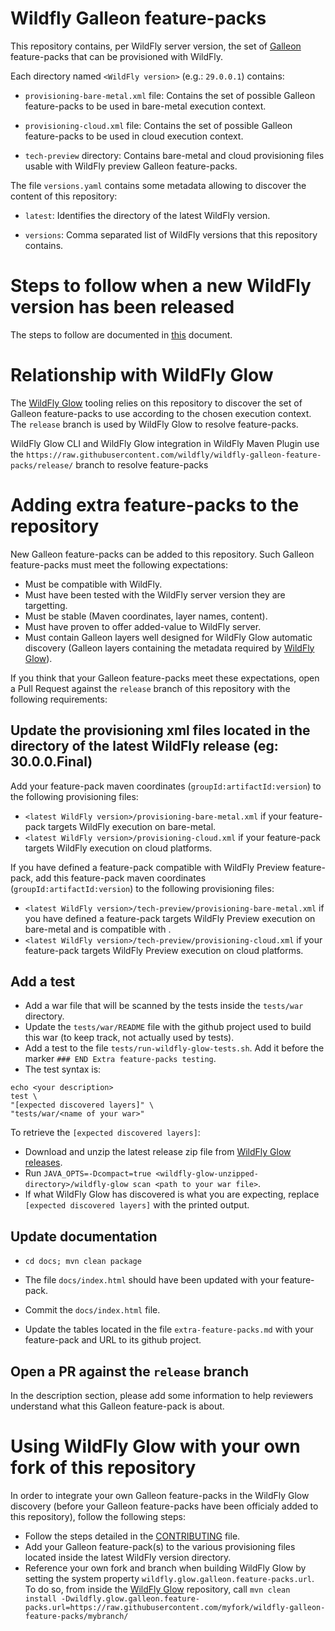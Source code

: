 # Wildfly Galleon feature-packs

This repository contains, per WildFly server version, the set of [Galleon](https://github.com/wildfly/galleon) feature-packs that can be provisioned with WildFly.

Each directory named `<WildFly version>` (e.g.: `29.0.0.1`) contains:

* `provisioning-bare-metal.xml` file: Contains the set of possible Galleon feature-packs to be used in bare-metal execution context.

* `provisioning-cloud.xml` file: Contains the set of possible Galleon feature-packs to be used in cloud execution context.

* `tech-preview` directory: Contains bare-metal and cloud provisioning files usable with WildFly preview Galleon feature-packs.

The file `versions.yaml` contains some metadata allowing to discover the content of this repository:

* `latest`: Identifies the directory of the latest WildFly version.

* `versions`: Comma separated list of WildFly versions that this repository contains.

# Steps to follow when a new WildFly version has been released

The steps to follow are documented in [this](release_process.md) document.

# Relationship with WildFly Glow

The [WildFly Glow](https://github.com/wildfly/wildfly-glow) tooling relies on this repository to discover the set of Galleon 
feature-packs to use according to the chosen execution context. The `release` branch is used by WildFly Glow to resolve feature-packs.

WildFly Glow CLI and WildFly Glow integration in WildFly Maven Plugin use the `https://raw.githubusercontent.com/wildfly/wildfly-galleon-feature-packs/release/` branch to resolve feature-packs

# Adding extra feature-packs to the repository

New Galleon feature-packs can be added to this repository. Such Galleon feature-packs must meet the following expectations: 

* Must be compatible with WildFly.
* Must have been tested with the WildFly server version they are targetting.
* Must be stable (Maven coordinates, layer names, content).
* Must have proven to offer added-value to WildFly server. 
* Must contain Galleon layers well designed for WildFly Glow automatic discovery (Galleon layers containing the metadata required by [WildFly Glow](https://github.com/wildfly/wildfly-glow)).

If you think that your Galleon feature-packs meet these expectations, open a Pull Request against the `release` branch 
of this repository with the following requirements:


## Update the provisioning xml files located in the directory of the latest WildFly release (eg: 30.0.0.Final)

Add your feature-pack maven coordinates (`groupId:artifactId:version`) to the following provisioning files:

* `<latest WildFly version>/provisioning-bare-metal.xml` if your feature-pack targets WildFly execution on bare-metal.
* `<latest WildFly version>/provisioning-cloud.xml` if your feature-pack targets WildFly execution on cloud platforms.

If you have defined a feature-pack compatible with WildFly Preview feature-pack, 
add this feature-pack maven coordinates (`groupId:artifactId:version`) to the following provisioning files:

* `<latest WildFly version>/tech-preview/provisioning-bare-metal.xml` if you have defined a feature-pack targets WildFly Preview execution on bare-metal and is compatible with .
* `<latest WildFly version>/tech-preview/provisioning-cloud.xml` if your feature-pack targets WildFly Preview execution on cloud platforms.

## Add a test

* Add a war file that will be scanned by the tests inside the `tests/war` directory.
* Update the `tests/war/README` file with the github project used to build this war (to keep track, not actually used by tests).
* Add a test to the file `tests/run-wildfly-glow-tests.sh`. Add it before the marker `### END Extra feature-packs testing`.
* The test syntax is: 
```
echo <your description>
test \
"[expected discovered layers]" \
"tests/war/<name of your war>"
```

To retrieve the `[expected discovered layers]`:

* Download and unzip the latest release zip file from [WildFly Glow releases](https://github.com/wildfly/wildfly-glow/releases). 
* Run `JAVA_OPTS=-Dcompact=true <wildfly-glow-unzipped-directory>/wildfly-glow scan <path to your war file>`.
* If what WildFly Glow has discovered is what you are expecting, replace `[expected discovered layers]` with the printed output.

## Update documentation

* `cd docs; mvn clean package`
* The file `docs/index.html` should have been updated with your feature-pack.
* Commit the `docs/index.html` file.

* Update the tables located in the file `extra-feature-packs.md` with your feature-pack and URL to its github project.

## Open a PR against the `release` branch

In the description section, please add some information to help reviewers understand what this Galleon feature-pack is about.


# Using WildFly Glow with your own fork of this repository

In order to integrate your own Galleon feature-packs in the WildFly Glow discovery (before 
your Galleon feature-packs have been officialy added to this repository), follow the following steps:

* Follow the steps detailed in the [CONTRIBUTING](CONTRIBUTING.md) file.
* Add your Galleon feature-pack(s) to the various provisioning files located inside the latest WildFly version directory.
* Reference your own fork and branch when building WildFly Glow by setting the system property `wildfly.glow.galleon.feature-packs.url`. 
To do so, from inside the [WildFly Glow](https://github.com/wildfly/wildfly-glow) repository, call `mvn clean install -Dwildfly.glow.galleon.feature-packs.url=https://raw.githubusercontent.com/myfork/wildfly-galleon-feature-packs/mybranch/`
